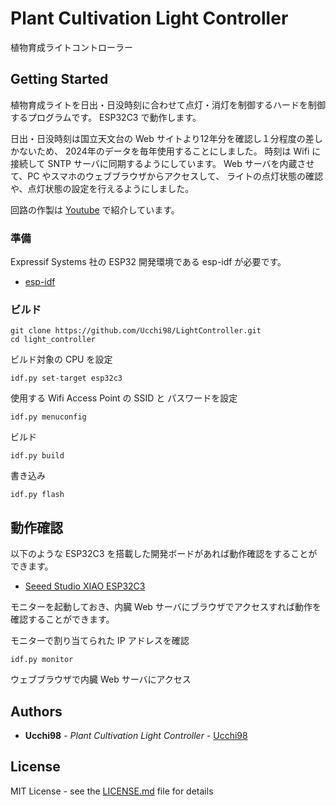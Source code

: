# Plant Cultivation Light Controller

植物育成ライトコントローラー

## Getting Started

植物育成ライトを日出・日没時刻に合わせて点灯・消灯を制御するハードを制御するプログラムです。
ESP32C3 で動作します。

日出・日没時刻は国立天文台の Web サイトより12年分を確認し１分程度の差しかないため、
2024年のデータを毎年使用することにしました。
時刻は Wifi に接続して SNTP サーバに同期するようにしています。
Web サーバを内蔵させて、PC やスマホのウェブブラウザからアクセスして、
ライトの点灯状態の確認や、点灯状態の設定を行えるようにしました。

回路の作製は [Youtube](https://www.youtube.com/@UCCHI08) で紹介しています。

### 準備

Expressif Systems 社の ESP32 開発環境である esp-idf が必要です。

- [esp-idf](https://github.com/espressif/esp-idf)

### ビルド

    git clone https://github.com/Ucchi98/LightController.git
    cd light_controller

ビルド対象の CPU を設定

    idf.py set-target esp32c3

使用する Wifi Access Point の SSID と パスワードを設定

    idf.py menuconfig

ビルド

    idf.py build

書き込み

    idf.py flash

## 動作確認

以下のような ESP32C3 を搭載した開発ボードがあれば動作確認をすることができます。

  - [Seeed Studio XIAO ESP32C3](https://akizukidenshi.com/catalog/g/g117454/)

モニターを起動しておき、内臓 Web サーバにブラウザでアクセスすれば動作を確認することができます。

モニターで割り当てられた IP アドレスを確認

    idf.py monitor

ウェブブラウザで内臓 Web サーバにアクセス

## Authors

  - **Ucchi98** - *Plant Cultivation Light Controller* -
    [Ucchi98](https://github.com/Ucchi98)

## License

MIT License - see the [LICENSE.md](LICENSE.md) file for
details


